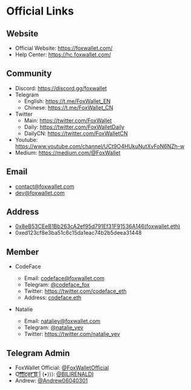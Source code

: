 # Official Links

## Website
- Official Website: https://foxwallet.com/
- Help Center: https://hc.foxwallet.com/

## Community
- Discord: https://discord.gg/foxwallet
- Telegram
    - English: https://t.me/FoxWallet_EN
    - Chinese: https://t.me/FoxWallet_CN
- Twitter
    - Main: https://twitter.com/FoxWallet
    - Daily: https://twitter.com/FoxWalletDaily
    - DailyCN: https://twitter.com/FoxWalletCN
- Youtube: https://www.youtube.com/channel/UCt9O4HUkuNutXvFoN6NZh-w
- Medium: https://medium.com/@FoxWallet

## Email
- contact@foxwallet.com
- dev@foxwallet.com

## Address
- [0x8eB53CEeB1Bb263cA2ef95d791Ef31F91536A146(foxwallet.eth)](https://etherscan.io/name-lookup-search?id=foxwallet.eth)
- 0xed123cf8e3ba51c6c15da1eac74b2b5deea31448

## Member
- CodeFace
    - Email: codeface@foxwallet.com
    - Telegram: [@codeface_fox](https://t.me/codeface_fox)
    - Twitter: https://twitter.com/codeface_eth
    - Address: [codeface.eth](https://etherscan.io/name-lookup-search?id=codeface.eth)

- Natalie    
    - Email: nataliey@foxwallet.com
    - Telegram: [@natalie_yev](https://t.me/natalie_yev)
    - Twitter: https://twitter.com/natalie_yev

## Telegram Admin
- FoxWallet Official: [@FoxWalletOfficial](https://t.me/FoxWalletOfficial)
- O͜͡f͜͡f͜͡i͜͡c͜͡e͜͡r͜͡ ͜͡B͜͡ | (•⟩⟩⟩: [@BILIRENALDI](https://t.me/BILIRENALDI)
- Andrew: [@Andrew06040301](https://t.me/Andrew06040301)